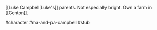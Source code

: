 [[Luke Campbell|Luke's]] parents. Not especially bright. Own a farm in [[Genton]].

#character #ma-and-pa-campbell #stub 